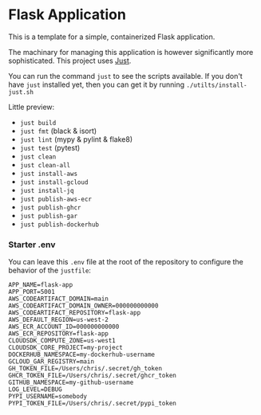 # Flask Application

This is a template for a simple, containerized Flask application.

The machinary for managing this application is however significantly more sophisticated. This project uses [Just](https://github.com/casey/just?tab=readme-ov-file).

You can run the command `just` to see the scripts available. If you don't have `just` installed yet, then you can get it by running `./utilts/install-just.sh`

Little preview:

- `just build`
- `just fmt` (black & isort)
- `just lint` (mypy & pylint & flake8)
- `just test` (pytest)
- `just clean`
- `just clean-all`
- `just install-aws`
- `just install-gcloud`
- `just install-jq`
- `just publish-aws-ecr`
- `just publish-ghcr`
- `just publish-gar`
- `just publish-dockerhub`

### Starter .env

You can leave this `.env` file at the root of the repository to configure the behavior of the `justfile`:

```env
APP_NAME=flask-app
APP_PORT=5001
AWS_CODEARTIFACT_DOMAIN=main
AWS_CODEARTIFACT_DOMAIN_OWNER=000000000000
AWS_CODEARTIFACT_REPOSITORY=flask-app
AWS_DEFAULT_REGION=us-west-2
AWS_ECR_ACCOUNT_ID=000000000000
AWS_ECR_REPOSITORY=flask-app
CLOUDSDK_COMPUTE_ZONE=us-west1
CLOUDSDK_CORE_PROJECT=my-project
DOCKERHUB_NAMESPACE=my-dockerhub-username
GCLOUD_GAR_REGISTRY=main
GH_TOKEN_FILE=/Users/chris/.secret/gh_token
GHCR_TOKEN_FILE=/Users/chris/.secret/ghcr_token
GITHUB_NAMESPACE=my-github-username
LOG_LEVEL=DEBUG
PYPI_USERNAME=somebody
PYPI_TOKEN_FILE=/Users/chris/.secret/pypi_token
```
